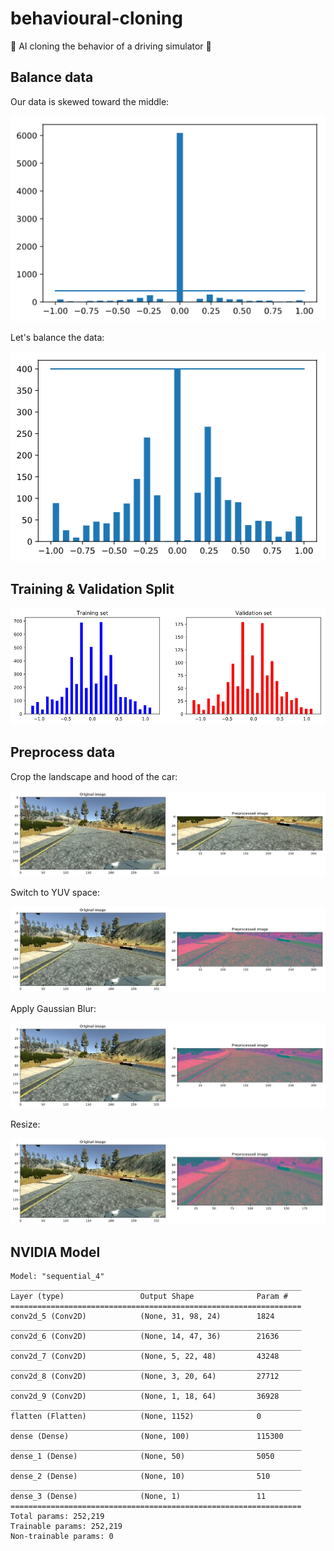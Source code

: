 # behavioural-cloning
🤖 AI cloning the behavior of a driving simulator 🚗

## Balance data

Our data is skewed toward the middle:

![skewed](img/skewed.png)

Let's balance the data:

![balanced](img/balanced.png)

## Training & Validation Split

![split](img/split.png)

## Preprocess data

Crop the landscape and hood of the car:

![preprocess](img/preprocess.png)

Switch to YUV space:

![preprocess2](img/preprocess2.png)

Apply Gaussian Blur:

![preprocess3](img/preprocess3.png)

Resize: 

![preprocess4](img/preprocess4.png)

## NVIDIA Model
```
Model: "sequential_4"
_________________________________________________________________
Layer (type)                 Output Shape              Param #   
=================================================================
conv2d_5 (Conv2D)            (None, 31, 98, 24)        1824      
_________________________________________________________________
conv2d_6 (Conv2D)            (None, 14, 47, 36)        21636     
_________________________________________________________________
conv2d_7 (Conv2D)            (None, 5, 22, 48)         43248     
_________________________________________________________________
conv2d_8 (Conv2D)            (None, 3, 20, 64)         27712     
_________________________________________________________________
conv2d_9 (Conv2D)            (None, 1, 18, 64)         36928     
_________________________________________________________________
flatten (Flatten)            (None, 1152)              0         
_________________________________________________________________
dense (Dense)                (None, 100)               115300    
_________________________________________________________________
dense_1 (Dense)              (None, 50)                5050      
_________________________________________________________________
dense_2 (Dense)              (None, 10)                510       
_________________________________________________________________
dense_3 (Dense)              (None, 1)                 11        
=================================================================
Total params: 252,219
Trainable params: 252,219
Non-trainable params: 0
```